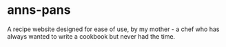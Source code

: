 # anns-pans
A recipe website designed for ease of use, by my mother - a chef who has always wanted to write a cookbook but never had the time. 
